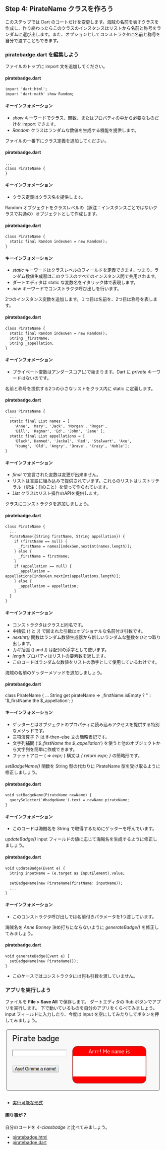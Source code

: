 Step 4: PirateName クラスを作ろう
-----

このステップでは Dart のコートだけを変更します。海賊の名前を表すクラスを作成し、作り終わったらこのクラスのインスタンスはリストから名前と称号をランダムに選び出します。また、オプションとしてコンストラクタに名前と称号を自分で渡すこともできます。

### piratebadge.dart を編集しよう

ファイルのトップに import 文を追加してください。

#### piratebadge.dart
    import 'dart:html';
    import 'dart:math' show Random;

#### キーインフォメーション

* *show* キーワードでクラス、関数、またはプロパティの中から必要なものだけを import できます。
* *Random* クラスはランダムな数値を生成する機能を提供します。

ファイルの一番下にクラス定義を追加してください。

#### piratebadge.dart
    ...
    class PirateName {
    }

#### キーインフォメーション

* クラス定義はクラス名を提供します。

Random オブジェクトをクラスレベルの（訳注：インスタンスごとではないクラスで共通の）オブジェクトとして作成します。

#### piratebadge.dart
    class PirateName {
      static final Random indexGen = new Random();
    }

#### キーインフォメーション

* *static* キーワードはクラスレベルのフィールドを定義できます。つまり、ランダム数値生成器はこのクラスのすべてのインスタンス間で共用されます。
* ダートエディタは static な変数名をイタリック体で表現します。
* *new* キーワードでコンストラクタ呼び出しを行います。

2つのインスタンス変数を追加します。１つ目は名前を、2つ目は称号を表します。

#### piratebadge.dart
    class PirateName {
      static final Random indexGen = new Random();
      String _firstName;
      String _appellation;
    }

#### キーインフォメーション

* プライベート変数はアンダースコア(*_*)で始まります。Dart に *private* キーワードはないのです。

名前と称号を提供する2つの小さなリストをクラス内に static に定義します。

#### piratebadge.dart
    class PirateName {
      ...
      static final List names = [
        'Anne', 'Mary', 'Jack', 'Morgan', 'Roger',
        'Bill', 'Ragnar', 'Ed', 'John', 'Jane' ];
      static final List appellations = [
        'Black','Damned', 'Jackal', 'Red', 'Stalwart', 'Axe',
        'Young', 'Old', 'Angry', 'Brave', 'Crazy', 'Noble'];
    }

#### キーインフォメーション

* *final* で宣言された変数は変更が出来ません。
* リストは言語に組み込みで提供されています。これらのリストはリストリテラル（訳注：\[\]のこと）を使って作られています。
* *List* クラスはリスト操作のAPIを提供します。

クラスにコンストラクタを追加しましょう。

#### piratebadge.dart
    class PirateName {
      ...
      PirateName({String firstName, String appellation}) {
        if (firstName == null) {
          _firstName = names[indexGen.nextInt(names.length)];
        } else {
          _firstName = firstName;
        }
        if (appellation == null) {
          _appellation = appellations[indexGen.nextInt(appellations.length)];
        } else {
          _appellation = appellation;
        }
      }
    }

#### キーインフォメーション

* コンストラクタはクラスと同名です。
* 中括弧 (*{* と *}*) で囲まれた引数はオプショナルな名前付き引数です。
* *nextInt()* 関数はランダム数値生成器から新しいランダムな整数をひとつ取り出します。
* カギ括弧 (*[* and *]*) は配列の添字として使います。
* *length* プロパティはリストの要素数を返します。
* このコードはランダムな数値をリストの添字として使用しているわけです。

海賊の名前のゲッターメソッドを追加しましょう。

#### piratebadge.dart

class PirateName {
  ...
  String get pirateName =>
    _firstName.isEmpty ? '' : '$_firstName the $_appellation';
}

#### キーインフォメーション

* ゲッターとはオブジェクトのプロパティに読み込みアクセスを提供する特別なメソッドです。
* 三項演算子 *?:* は if-then-else 文の簡略表記です。
* 文字列補間 (*'$_firstName the $_appellation'*) を使うと他のオブジェクトから文字列を簡単に作成できます。
* ファットアロー ( *=> expr;* ) 構文は *{ return expr; }* の簡略形です。

*setBadgeName()* 関数を String 型の代わりに PirateName 型を受け取るように修正しましょう。

#### piratebadge.dart
    void setBadgeName(PirateName newName) {
      querySelector('#badgeName').text = newName.pirateName;
    }

#### キーインフォメーション

* このコードは海賊名を String で取得するためにゲッターを呼んでいます。

*updateBadge()* input フィールドの値に応じて海賊名を生成するように修正しましょう。

#### piratebadge.dart
    void updateBadge(Event e) {
      String inputName = (e.target as InputElement).value;
      
      setBadgeName(new PirateName(firstName: inputName));
      ...
    }

#### キーインフォメーション

* このコンストラクタ呼び出しでは名前付きパラメータを1つ渡しています。

海賊名を *Anne Bonney* 決め打ちにならないように *generateBadge()* を修正してみましょう。

#### piratebadge.dart
    void generateBadge(Event e) {
      setBadgeName(new PirateName());
    }

* このケースではコンストラクタには何も引数を渡していません。

###  アプリを実行しよう

ファイルを **File > Save All** で保存します。
ダートエディタの Rub ボタンでアプリを実行します。
下で動いているものを自分のアプリをくらべてみましょう。
input フィールドに入力したり、今度は input を空にしてみたりしてボタンを押してみましょう。

![Step4Complete](step4_completed.png?raw=true)

* [実行可能な形式](https://www.dartlang.org/codelabs/darrrt/#i-classfa-fa-anchor-i-run-the-app-3)

#### 困り事が？

自分のコードを *4-classbadge* と比べてみましょう。

* [piratebadge.html](https://github.com/dart-lang/one-hour-codelab/blob/master/web/4-classbadge/piratebadge.html)
* [piratebadge.dart](https://github.com/dart-lang/one-hour-codelab/blob/master/web/4-classbadge/piratebadge.dart)


